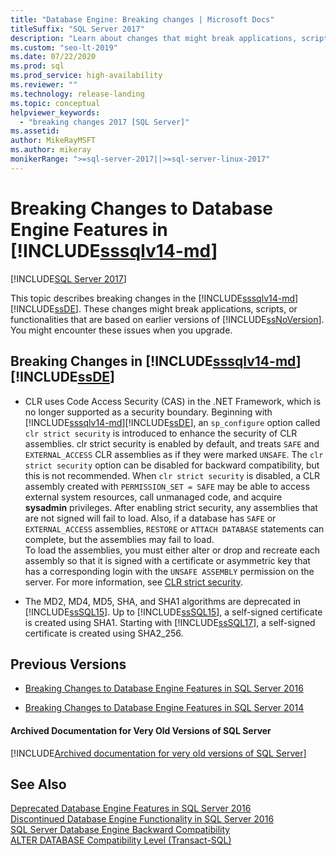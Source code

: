 ```yaml
---
title: "Database Engine: Breaking changes | Microsoft Docs"
titleSuffix: "SQL Server 2017"
description: "Learn about changes that might break applications, scripts, or functionalities that are based on earlier versions of SQL Server."
ms.custom: "seo-lt-2019"
ms.date: 07/22/2020
ms.prod: sql
ms.prod_service: high-availability
ms.reviewer: ""
ms.technology: release-landing
ms.topic: conceptual
helpviewer_keywords: 
  - "breaking changes 2017 [SQL Server]"
ms.assetid: 
author: MikeRayMSFT
ms.author: mikeray
monikerRange: ">=sql-server-2017||>=sql-server-linux-2017"
---
```

# Breaking Changes to Database Engine Features in [!INCLUDE[sssqlv14-md](../includes/sssqlv14-md.md)]
[!INCLUDE[SQL Server 2017](../includes/applies-to-version/sqlserver2017.md)]


  This topic describes breaking changes in the [!INCLUDE[sssqlv14-md](../includes/sssqlv14-md.md)] [!INCLUDE[ssDE](../includes/ssde-md.md)]. These changes might break applications, scripts, or functionalities that are based on earlier versions of [!INCLUDE[ssNoVersion](../includes/ssnoversion-md.md)]. You might encounter these issues when you upgrade.  
  
## Breaking Changes in [!INCLUDE[sssqlv14-md](../includes/sssqlv14-md.md)] [!INCLUDE[ssDE](../includes/ssde-md.md)]  
  
-  CLR uses Code Access Security (CAS) in the .NET Framework, which is no longer supported as a security boundary. Beginning with [!INCLUDE[sssqlv14-md](../includes/sssqlv14-md.md)][!INCLUDE[ssDE](../includes/ssde-md.md)], an `sp_configure` option called `clr strict security` is introduced to enhance the security of CLR assemblies. clr strict security is enabled by default, and treats `SAFE` and `EXTERNAL_ACCESS` CLR assemblies as if they were marked `UNSAFE`. The `clr strict security` option can be disabled for backward compatibility, but this is not recommended. When `clr strict security` is disabled, a CLR assembly created with `PERMISSION_SET = SAFE` may be able to access external system resources, call unmanaged code, and acquire **sysadmin** privileges. After enabling strict security, any assemblies that are not signed will fail to load. Also, if a database has `SAFE` or `EXTERNAL_ACCESS` assemblies, `RESTORE` or `ATTACH DATABASE` statements can complete, but the assemblies may fail to load.   
  To load the assemblies, you must either alter or drop and recreate each assembly so that it is signed with a certificate or asymmetric key that has a corresponding login with the `UNSAFE ASSEMBLY` permission on the server. For more information, see [CLR strict security](../database-engine/configure-windows/clr-strict-security.md). 
  
-  The MD2, MD4, MD5, SHA, and SHA1 algorithms are deprecated in [!INCLUDE[ssSQL15](../includes/sssql16-md.md)]. Up to [!INCLUDE[ssSQL15](../includes/sssql16-md.md)], a self-signed certificate is created using SHA1. Starting with [!INCLUDE[ssSQL17](../includes/sssql17-md.md)], a self-signed certificate is created using SHA2_256.

## <a name="previous-versions"></a> Previous Versions  

- [Breaking Changes to Database Engine Features in SQL Server 2016](../database-engine/breaking-changes-to-database-engine-features-in-sql-server-2016.md)

- [Breaking Changes to Database Engine Features in SQL Server 2014](/previous-versions/sql/2014/database-engine/breaking-changes-to-database-engine-features-in-sql-server-2016?view=sql-server-2014&preserve-view=true#SQL14)

#### Archived Documentation for Very Old Versions of SQL Server

[!INCLUDE[Archived documentation for very old versions of SQL Server](../includes/paragraph-content/previous-versions-archive-documentation-sql-server.md)]

## See Also  
 [Deprecated Database Engine Features in SQL Server 2016](../database-engine/deprecated-database-engine-features-in-sql-server-2016.md)   
 [Discontinued Database Engine Functionality in SQL Server 2016](./discontinued-database-engine-functionality-in-sql-server.md)   
 [SQL Server Database Engine Backward Compatibility](./discontinued-database-engine-functionality-in-sql-server.md)   
 [ALTER DATABASE Compatibility Level &#40;Transact-SQL&#41;](../t-sql/statements/alter-database-transact-sql-compatibility-level.md)  
  
